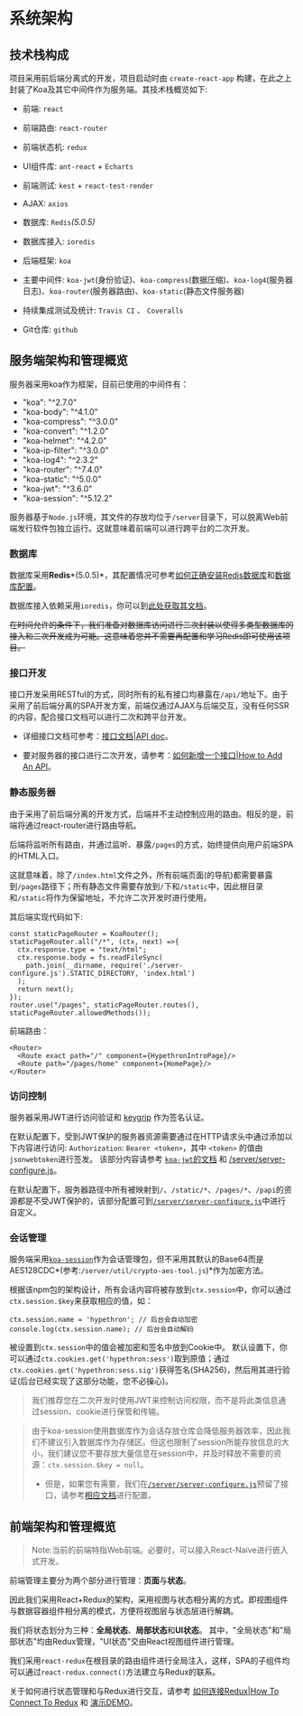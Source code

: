 # 系统架构

## 技术栈构成

项目采用前后端分离式的开发，项目启动时由 `create-react-app` 构建，在此之上封装了Koa及其它中间件作为服务端。其技术栈概览如下:

- 前端: `react`
- 前端路由: `react-router`
- 前端状态机: `redux`
- UI组件库: `ant-react` + `Echarts`
- 前端测试: `kest` + `react-test-render`
- AJAX: `axios`

- 数据库: `Redis`*(5.0.5)*
- 数据库接入: `ioredis`
- 后端框架: `koa`
- 主要中间件:  `koa-jwt`(身份验证)、`koa-compress`(数据压缩)、`koa-log4`(服务器日志)、`koa-router`(服务器路由)、`koa-static`(静态文件服务器)

- 持续集成测试及统计: `Travis CI` 、 `Coveralls`
- Git仓库: `github`

## 服务端架构和管理概览

服务器采用koa作为框架，目前已使用的中间件有：

- "koa": "^2.7.0"
- "koa-body": "^4.1.0"
- "koa-compress": "^3.0.0"
- "koa-convert": "^1.2.0"
- "koa-helmet": "^4.2.0"
- "koa-ip-filter": "^3.0.0"
- "koa-log4": "^2.3.2"
- "koa-router": "^7.4.0"
- "koa-static": "^5.0.0"
- "koa-jwt": "^3.6.0"
- "koa-session": "^5.12.2"

服务器基于`Node.js`环境，其文件的存放均位于`/server`目录下，可以脱离Web前端发行软件包独立运行。这就意味着前端可以进行跨平台的二次开发。


### 数据库

数据库采用**Redis***(5.0.5)*，其配置情况可参考[如何正确安装Redis数据库](/documents/HowToInstallRedis.md)和[数据库配置](https://github.com/WhiteRobe/hypethron#%E2%85%B2-%E6%9C%8D%E5%8A%A1%E5%99%A8%E9%85%8D%E7%BD%AE-configuration)。

数据库接入依赖采用`ioredis`，你可以到[此处获取其文档](https://www.npmjs.com/package/ioredis)。

<s>在时间允许的条件下，我们准备对数据库访问进行二次封装以使得多类型数据库的接入和二次开发成为可能。这意味着您并不需要再配置和学习Redis即可使用该项目。</s>

### 接口开发

接口开发采用RESTful的方式，同时所有的私有接口均暴露在`/api/`地址下。由于采用了前后端分离的SPA开发方案，前端仅通过AJAX与后端交互，没有任何SSR的内容，配合接口文档可以进行二次和跨平台开发。

- 详细接口文档可参考：[接口文档|API doc](/documents/sysdoc/APIdoc.md)。

- 要对服务器的接口进行二次开发，请参考：[如何新增一个接口|How to Add An API](/documents/HowToAddAnAPI.md)。

### 静态服务器

由于采用了前后端分离的开发方式，后端并不主动控制应用的路由。相反的是，前端将通过react-router进行路由导航。

后端将监听所有路由，并通过监听、暴露`/pages`的方式，始终提供向用户前端SPA的HTML入口。

这就意味着，除了`/index.html`文件之外，所有前端页面(的导航)都需要暴露到`/pages`路径下；所有静态文件需要存放到`/`下和`/static`中，因此根目录和`/static`将作为保留地址，不允许二次开发时进行使用。

其后端实现代码如下:
```
const staticPageRouter = KoaRouter();
staticPageRouter.all("/*", (ctx, next) =>{
  ctx.response.type = "text/html";
  ctx.response.body = fs.readFileSync(
    path.join(__dirname, require('./server-configure.js').STATIC_DIRECTORY, 'index.html')
  );
  return next();
});
router.use("/pages", staticPageRouter.routes(), staticPageRouter.allowedMethods());
```

前端路由：
```
<Router>
  <Route exact path="/" component={HypethronIntroPage}/>
  <Route path="/pages/home" component={HomePage}/>
</Router>
```
### 访问控制

服务器采用JWT进行访问验证和 [keygrip](https://www.npmjs.com/package/keygrip) 作为签名认证。

在默认配置下，受到JWT保护的服务器资源需要通过在HTTP请求头中通过添加以下内容进行访问:
`Authorization`: `Bearer <token>`，其中 `<token>` 的值由`jsonwebtoken`进行签发。
该部分内容请参考 [`koa-jwt`的文档](https://www.npmjs.com/package/koa-jwt) 和 [/server/server-configure.js](/server/server-configure.js)。

在默认配置下，服务器路径中所有被映射到`/`、`/static/*`、`/pages/*`、`/papi`的资源都是不受JWT保护的，该部分配置可到[`/server/server-configure.js`](/server/server-configure.js)中进行自定义。


### 会话管理

服务端采用[`koa-session`](https://www.npmjs.com/package/koa-session)作为会话管理包，但不采用其默认的Base64而是AES128CDC*(参考:`/server/util/crypto-aes-tool.js`)*作为加密方法。

根据该npm包的架构设计，所有会话内容将被存放到`ctx.session`中，你可以通过`ctx.session.$key`来获取相应的值，如：
```
ctx.session.name = 'hypethron'; // 后台会自动加密
console.log(ctx.session.name); // 后台会自动解码
```

被设置到`ctx.session`中的值会被加密和签名中放到Cookie中。
默认设置下，你可以通过`ctx.cookies.get('hypethron:sess')`取到原值；通过`ctx.cookies.get('hypethron:sess.sig')`获得签名(SHA256)，然后用其进行验证(后台已经实现了这部分功能，您不必操心)。

> 我们推荐您在二次开发时使用JWT来控制访问权限，而不是将此类信息通过session、cookie进行保管和传输。

> 由于koa-session使用数据库作为会话存放仓库会降低服务器效率，因此我们不建议引入数据库作为存储区。但这也限制了session所能存放信息的大小，我们建议您不要存放大量信息在session中，并及时释放不需要的资源：`ctx.session.$key = null`。
> - 但是，如果您有需要，我们在[`/server/server-configure.js`](/server/server-configure.js)预留了接口，请参考[相应文档](https://www.npmjs.com/package/koa-session#external-session-stores)进行配置。

## 前端架构和管理概览

> Note:当前的前端特指Web前端。必要时，可以接入React-Naive进行嵌入式开发。

前端管理主要分为两个部分进行管理：**页面**与**状态**。

因此我们采用React+Redux的架构，采用视图与状态相分离的方式。即视图组件与数据容器组件相分离的模式，方便将视图层与状态层进行解耦。

我们将状态划分为三种：**全局状态**、**局部状态**和**UI状态**。
其中，"全局状态"和"局部状态"均由Redux管理，"UI状态"交由React视图组件进行管理。

我们采用`react-redux`在根目录的路由组件进行全局注入，这样，SPA的子组件均可以通过`react-redux.connect()`方法建立与Redux的联系。

关于如何进行状态管理和与Redux进行交互，请参考 [如何连接Redux|How To Connect To Redux](/documents/HowToConnectToRedux.md) 和 [演示DEMO](/src/components/ReduxDemo/ReduxDemo.js)。